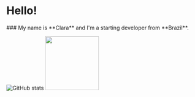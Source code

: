 <h1> Hello!</h1>
### My name is **Clara** and I'm a starting developer from **Brazil**.

![GitHub stats](https://github-readme-stats-git-masterrstaa-rickstaa.vercel.app/api?username=claracoliveiras&hide_title=true&show_icons=true&include_all_commits=false&count_private=true&line_height=25&hide=issues&border_radius=3&theme=buefy)
<img height=140px src="https://github-readme-stats.vercel.app/api/top-langs/?username=claracoliveiras&layout=compact&langs_count=7&theme=buefy"/>
</div>

<!--
**claracoliveiras/claracoliveiras** is a ✨ _special_ ✨ repository because its `README.md` (this file) appears on your GitHub profile.


Here are some ideas to get you started:

- 🔭 I’m currently working on ...
- 🌱 I’m currently learning ...
- 👯 I’m looking to collaborate on ...
- 🤔 I’m looking for help with ...
- 💬 Ask me about ...
- 📫 How to reach me: ...
- 😄 Pronouns: ...
- ⚡ Fun fact: ...
-->
